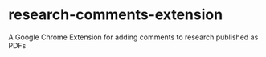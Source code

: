 # research-comments-extension
A Google Chrome Extension for adding comments to research published as PDFs
